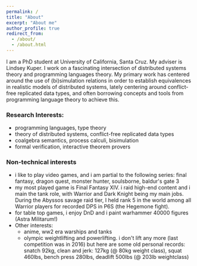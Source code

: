 ```yaml
---
permalink: /
title: "About"
excerpt: "About me"
author_profile: true
redirect_from: 
  - /about/
  - /about.html
---
```

I am a PhD student at University of California, Santa Cruz. My adviser is Lindsey Kuper.
I work on a fascinating intersection of distributed systems theory and programming languages theory.
My primary work has centered around the use of (bi)simulation relations in order to establish equivalences
in realistic models of distributed systems, lately centering around conflict-free replicated data types,
and often borrowing concepts and tools from programming language theory to achieve this.
 
### Research Interests:
  - programming languages, type theory
  - theory of distributed systems, conflict-free replicated data types
  - coalgebra semantics, process calculi, bisimulation
  - formal verification, interactive theorem provers
  

### Non-technical interests
  - i like to play video games, and i am partial to the following series: final fantasy, dragon quest, monster hunter, soulsborne, baldur's gate 3
  - my most played game is Final Fantasy XIV. i raid high-end content and i main the tank role, with Warrior and Dark Knight being my main jobs.
    During the Abyssos savage raid tier, I held rank 5 in the world among all Warrior players for recorded DPS
    in P6S (the Hegemone fight).
  - for table top games, i enjoy DnD and i paint warhammer 40000 figures (Astra Militarum!)
  - Other interests:
    * anime, ww2 era warships and tanks
    * olympic weightlifting and powerlifting. i don't lift any more (last competition was in 2016) but here are some old
      personal records: snatch 92kg, clean and jerk: 127kg (@ 80kg weight class), 
      squat 460lbs, bench press 280lbs, deadlift 500lbs (@ 203lb weightclass)


